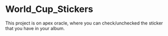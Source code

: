 # World_Cup_Stickers
This project is on apex oracle, where you can check/unchecked the sticker that you have in your album.
